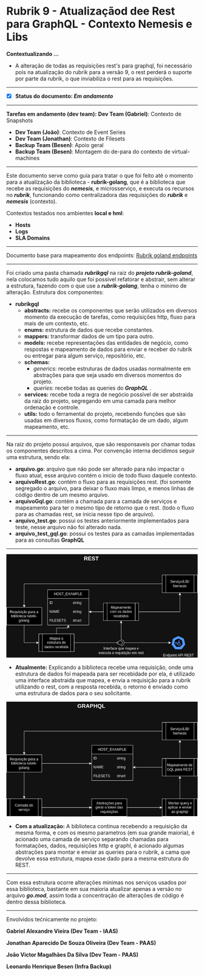 # **Rubrik 9 - Atualizaçãod dee Rest para GraphQL - Contexto Nemesis e Libs**

**Contextualizando ...**

- A alteração de todas as requisições rest's para graphql, foi necessário pois na atualização do rubrik para a versão 9, o rest perderá o suporte por parte da rubrik, o que inviabiliza o rest para as requisições.

---

- [X] **Status do documento: *Em andamento***

---

**Tarefas em andamento (dev team):**
 **Dev Team (Gabriel)**: Contexto de Snapshots

- **Dev Team (João)**: Contexto de Event Series
- **Dev Team (Jonathan)**: Contexto de Filesets
- **Backup Team (Besen)**: Apoio geral
- **Backup Team (Besen)**: Montagem do de-para do contexto de virtual-machines

---

Este documento serve como guia para tratar o que foi feito até o momento para a atualização da biblioteca - **rubrik-golang**, que é a biblioteca que recebe as requisições do ***nemesis***, e microsserviço, e executa os recursos no ***rubrik***, funcionando como centralizadora das requisições do ***rubrik*** e ***nemesis*** (contexto).

Contextos testados nos ambientes **local e hml**:

- **Hosts**
- **Logs**
- **SLA Domains**

---

Documento base para mapeamento dos endpoints:
[Rubrik goland endpoints](https://github.com/totvs-cloud/rubrik-end-points/blob/main/README.md)

---

Foi criado uma pasta chamada ***rubrikgql*** na raiz do ***projeto rubrik-goland***, nela colocamos tudo aquilo que foi possível refatorar e abstrair, sem alterar a estrutura, fazendo com o que use a ***rubrik-golang***, tenha o minimo de alteração.
Estrutura dos componentes:

- **rubrikgql**
  - **abstracts:** recebe os componentes que serão utilizados em diversos momento da execução de tarefas, como requisições http, fluxo para mais de um contexto, etc.
  - **enums:** estrutura de dados que recebe constantes.
  - **mappers:** transformar dados de um tipo para outro.
  - **models:** recebe representações das entidades de negócio, como respostas e mapeamento de dados para enviar e receber do rubrik ou entregar para algum serviço, repositório, etc.
  - **schemas:**
    - *generics*: recebe estruturas de dados usadas normalmente em abstrações para que seja usado em diversos momentos do projeto.
    - *queries*: recebe todas as queries do ***GraphQL*** .
  - **services:** recebe toda a regra de negócio possível de ser abstraida da raiz do projeto, segregando em uma camada para melhor ordenação e controle.
  - **utils:** todo o ferramental do projeto, recebendo funções que são usadas em diversos fluxos, como formatação de um dado, algum mapeamento, etc.

---

Na raiz do projeto possui arquivos, que são responsaveis por chamar todas os componentes descritos a cima.
Por convenção interna decidimos seguir uma estrutura, sendo ela:

- **arquivo.go**: arquivo que não pode ser alterado para não impactar o fluxo atual, esse arquivo contém o inicio de todo fluxo daquele contexto.
- **arquivoRest.go**: contém o fluxo para as requisições rest. (foi somente segregado o arquivo, para deixar o fluxo mais limpo, e menos linhas de código dentro de um mesmo arquivo.
- **arquivoGql.go**: contém a chamada para a camada de serviços e mapeamento para ter o mesmo tipo de retorno que o rest. (todo o fluxo para as chamadas rest, se inicia nesse tipo de arquivo).
- **arquivo_test.go**: possui os testes anteriormente implementados para teste, nesse arquivo não foi alterado nada.
- **arquivo_test_gql.go**: possui os testes para as camadas implementadas para as consultas **GraphQL**

---

![1711485757466](image/README/1711485757466.png)

* **Atualmente:** Explicando a biblioteca recebe uma requisição, onde uma estrutura de dados foi mapeada para ser recebidade por ela, é utilizado uma interface abstraida que mapea, e envia a requisição para a rubrik utilizando o rest, com a resposta recebida, o retorno é enviado como uma estrutura de dados para o seu solicitante.

![1711486264041](image/README/1711486264041.png)

* **Com a atualização:** A biblioteca continua recebendo a requisição da mesma forma, e com os mesmo parametros (em sua grande maioria), é acionado uma camada de serviço separando chamadas para formatações, dados, requisições http e graphl, é acionado algumas abstrações para montar e enviar as queries para o rubrik, a cama que devolve essa estrutura, mapea esse dado para a mesma estrutura do REST.

---

Com essa estrutura ocorre alterações minimas nos serviços usados por essa biblioteca, bastante em sua maioria atualizar apenas a versão no arquivo ***go.mod***, assim toda a concentração de alterações de código é dentro dessa biblioteca.

---

Envolvidos tećnicamente no projeto:

**Gabriel Alexandre Vieira (Dev Team - IAAS)**

**Jonathan Aparecido De Souza Oliveira (Dev Team - PAAS)**

**João Victor Magalhães Da Silva (Dev Team - PAAS)**

**Leonardo Henrique Besen (Infra Backup)**
